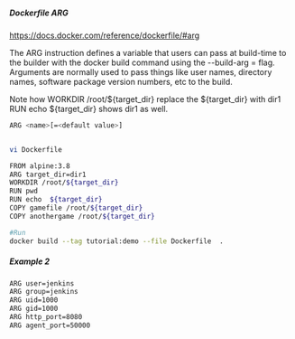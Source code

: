 #####  Dockerfile ARG
https://docs.docker.com/reference/dockerfile/#arg

The ARG instruction defines a variable that users can pass at build-time to the builder with the docker build command using the --build-arg = flag.
Arguments are normally used to pass things like user names, directory names, software package version numbers, etc to the build.

Note how WORKDIR /root/${target_dir} replace the ${target_dir} with dir1
 RUN echo ${target_dir} shows dir1 as well.
``````sh
ARG <name>[=<default value>]


vi Dockerfile

FROM alpine:3.8
ARG target_dir=dir1
WORKDIR /root/${target_dir}
RUN pwd
RUN echo  ${target_dir}
COPY gamefile /root/${target_dir}
COPY anothergame /root/${target_dir}

#Run
docker build --tag tutorial:demo --file Dockerfile  .


``````
#####  Example 2

``````sh
ARG user=jenkins
ARG group=jenkins
ARG uid=1000
ARG gid=1000
ARG http_port=8080
ARG agent_port=50000
``````
